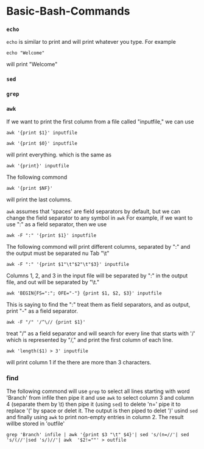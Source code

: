 # Basic-Bash-Commands

### `echo`
`echo` is similar to print and will print whatever you type. For example

`echo "Welcome"`

will print "Welcome"

### `sed`

### `grep`

### `awk`
If we want to print the first column from a file called "inputfile,"  we can use

`awk '{print $1}' inputfile`

`awk '{print $0}' inputfile`

will print everything. which is the same as

`awk '{print}' inputfile`

The following commond

`awk '{print $NF}'`

will print the last columns.

`awk` assumes that 'spaces' are field separators by default, but we can change the field separator to any symbol in `awk`
For example, if we want to use ":" as a field separator, then we use

`awk -F ":" '{print $1}' inputfile`

The following commond will print different columns, separated by ":" and the output must be separated nu Tab "\t"

`awk -F ":" '{print $1"\t"$2"\t"$3}' inputfile`

Columns 1, 2, and 3 in the input file will be separated by ":" in the output file, and out will be separated by "\t."

`awk 'BEGIN{FS=":"; OFE="-"} {print $1, $2, $3}' inputfile`

This is saying to find the ":" treat them as field separators, and as output, print "-" as a field separator. 

`awk -F "/" '/^\// {print $1}'`

treat "/" as a field separator and will search for every line that starts with '/' which is represented by "/," and print the first column of each line. 

`awk 'length($1) > 3' inputfile`

will print column 1 if the there are more than 3 characters. 

### find
The following commond will use `grep` to select all lines starting with word 'Branch' from infile then pipe it and use `awk` to select column 3 and column 4 (separate them by \t) then pipe it (using `sed`) to delete 'n=' pipe it to replace '(' by space or delet it. The output is then piped to delet ')' usind `sed` and finally using `awk` to print non-empty entries in column 2. The result willbe stored in 'outfile'

`grep 'Branch' infile | awk '{print $3 "\t" $4}'| sed 's/(n=//'| sed 's/(//'|sed 's/)//'| awk  '$2!=""' > outfile`
